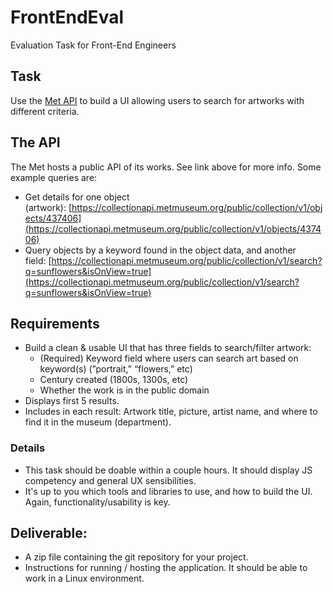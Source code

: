 # FrontEndEval
Evaluation Task for Front-End Engineers

## Task
Use the [Met API](https://metmuseum.github.io/) to build a UI allowing users to search for artworks with different criteria.

## The API
The Met hosts a public API of its works. See link above for more info. Some example queries are:
* Get details for one object (artwork): [https://collectionapi.metmuseum.org/public/collection/v1/objects/437406](https://collectionapi.metmuseum.org/public/collection/v1/objects/437406)
* Query objects by a keyword found in the object data, and another field: [https://collectionapi.metmuseum.org/public/collection/v1/search?q=sunflowers&isOnView=true](https://collectionapi.metmuseum.org/public/collection/v1/search?q=sunflowers&isOnView=true)

## Requirements
* Build a clean & usable UI that has three fields to search/filter artwork:
    * (Required) Keyword field where users can search art based on keyword(s) (”portrait,” “flowers,” etc)
    * Century created (1800s, 1300s, etc)
    * Whether the work is in the public domain
* Displays first 5 results.
* Includes in each result: Artwork title, picture, artist name, and where to find it in the museum (department).

### Details
* This task should be doable within a couple hours. It should display JS competency and general UX sensibilities.
* It's up to you which tools and libraries to use, and how to build the UI. Again, functionality/usability is key.

## Deliverable:
* A zip file containing the git repository for your project.
* Instructions for running / hosting the application. It should be able to work in a Linux environment.
